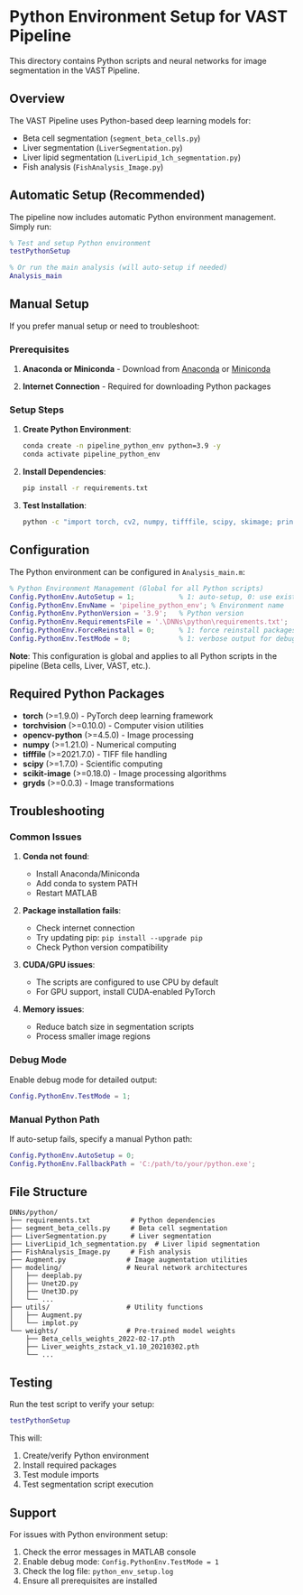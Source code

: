 # Python Environment Setup for VAST Pipeline

This directory contains Python scripts and neural networks for image segmentation in the VAST Pipeline.

## Overview

The VAST Pipeline uses Python-based deep learning models for:
- Beta cell segmentation (`segment_beta_cells.py`)
- Liver segmentation (`LiverSegmentation.py`)
- Liver lipid segmentation (`LiverLipid_1ch_segmentation.py`)
- Fish analysis (`FishAnalysis_Image.py`)

## Automatic Setup (Recommended)

The pipeline now includes automatic Python environment management. Simply run:

```matlab
% Test and setup Python environment
testPythonSetup

% Or run the main analysis (will auto-setup if needed)
Analysis_main
```

## Manual Setup

If you prefer manual setup or need to troubleshoot:

### Prerequisites

1. **Anaconda or Miniconda** - Download from [Anaconda](https://www.anaconda.com/products/distribution) or [Miniconda](https://docs.conda.io/en/latest/miniconda.html)

2. **Internet Connection** - Required for downloading Python packages

### Setup Steps

1. **Create Python Environment**:
   ```bash
   conda create -n pipeline_python_env python=3.9 -y
   conda activate pipeline_python_env
   ```

2. **Install Dependencies**:
   ```bash
   pip install -r requirements.txt
   ```

3. **Test Installation**:
   ```bash
   python -c "import torch, cv2, numpy, tifffile, scipy, skimage; print('All packages imported successfully')"
   ```

## Configuration

The Python environment can be configured in `Analysis_main.m`:

```matlab
% Python Environment Management (Global for all Python scripts)
Config.PythonEnv.AutoSetup = 1;           % 1: auto-setup, 0: use existing
Config.PythonEnv.EnvName = 'pipeline_python_env'; % Environment name
Config.PythonEnv.PythonVersion = '3.9';   % Python version
Config.PythonEnv.RequirementsFile = '.\DNNs\python\requirements.txt';
Config.PythonEnv.ForceReinstall = 0;      % 1: force reinstall packages
Config.PythonEnv.TestMode = 0;            % 1: verbose output for debugging
```

**Note**: This configuration is global and applies to all Python scripts in the pipeline (Beta cells, Liver, VAST, etc.).

## Required Python Packages

- **torch** (>=1.9.0) - PyTorch deep learning framework
- **torchvision** (>=0.10.0) - Computer vision utilities
- **opencv-python** (>=4.5.0) - Image processing
- **numpy** (>=1.21.0) - Numerical computing
- **tifffile** (>=2021.7.0) - TIFF file handling
- **scipy** (>=1.7.0) - Scientific computing
- **scikit-image** (>=0.18.0) - Image processing algorithms
- **gryds** (>=0.0.3) - Image transformations

## Troubleshooting

### Common Issues

1. **Conda not found**:
   - Install Anaconda/Miniconda
   - Add conda to system PATH
   - Restart MATLAB

2. **Package installation fails**:
   - Check internet connection
   - Try updating pip: `pip install --upgrade pip`
   - Check Python version compatibility

3. **CUDA/GPU issues**:
   - The scripts are configured to use CPU by default
   - For GPU support, install CUDA-enabled PyTorch

4. **Memory issues**:
   - Reduce batch size in segmentation scripts
   - Process smaller image regions

### Debug Mode

Enable debug mode for detailed output:

```matlab
Config.PythonEnv.TestMode = 1;
```

### Manual Python Path

If auto-setup fails, specify a manual Python path:

```matlab
Config.PythonEnv.AutoSetup = 0;
Config.PythonEnv.FallbackPath = 'C:/path/to/your/python.exe';
```

## File Structure

```
DNNs/python/
├── requirements.txt          # Python dependencies
├── segment_beta_cells.py     # Beta cell segmentation
├── LiverSegmentation.py      # Liver segmentation
├── LiverLipid_1ch_segmentation.py  # Liver lipid segmentation
├── FishAnalysis_Image.py     # Fish analysis
├── Augment.py               # Image augmentation utilities
├── modeling/                # Neural network architectures
│   ├── deeplab.py
│   ├── Unet2D.py
│   ├── Unet3D.py
│   └── ...
├── utils/                   # Utility functions
│   ├── Augment.py
│   └── implot.py
└── weights/                 # Pre-trained model weights
    ├── Beta_cells_weights_2022-02-17.pth
    ├── Liver_weights_zstack_v1.10_20210302.pth
    └── ...
```

## Testing

Run the test script to verify your setup:

```matlab
testPythonSetup
```

This will:
1. Create/verify Python environment
2. Install required packages
3. Test module imports
4. Test segmentation script execution

## Support

For issues with Python environment setup:
1. Check the error messages in MATLAB console
2. Enable debug mode: `Config.PythonEnv.TestMode = 1`
3. Check the log file: `python_env_setup.log`
4. Ensure all prerequisites are installed 